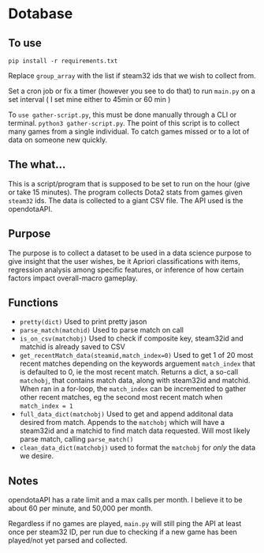# Dotabase
## To use
`pip install -r requirements.txt`

Replace `group_array` with the list if steam32 ids that we wish to collect from.

Set a cron job or fix a timer (however you see to do that) to run `main.py` on a set interval ( I set mine either to 45min or 60 min )

To `use gather-script.py`, this must be done manually through a CLI or terminal. `python3 gather-script.py`. The point of this script is to collect many games from a single individual. To catch games missed or to a lot of data on someone new quickly.

## The what...
This is a script/program that is supposed to be set to run on the hour (give or take 15 minutes). The program collects Dota2 stats from games given `steam32` ids. The data is collected to a giant CSV file. The API used is the opendotaAPI. 
## Purpose
The purpose is to collect a dataset to be used in a data science purpose to give insight that the user wishes, be it Apriori classifications with items, regression analysis among specific features, or inference of how certain factors impact overall-macro gameplay. 
## Functions
- `pretty(dict)` Used to print pretty jason
- `parse_match(matchid)` Used to parse match on call
- `is_on_csv(matchobj)` Used to check if composite key, steam32id and matchid is already saved to CSV
- `get_recentMatch_data(steamid,match_index=0)` Used to get 1 of 20 most recent matches depending on the keywords arguement `match_index` that is defaulted to 0, ie the most recent match. Returns a dict, a so-call `matchobj`, that contains match data, along with steam32id and matchid. When ran in a for-loop, the `match_index` can be incremented to gather other recent matches, eg the second most recent match when `match_index = 1`
- `full_data_dict(matchobj)` Used to get and append additonal data desired from match. Appends to the `matchobj` which will have a steam32id and a matchid to find match data requested. Will most likely parse match, calling `parse_match()`
- `clean_data_dict(matchobj)` used to format the `matchobj` for *only* the data we desire. 

## Notes
opendotaAPI has a rate limit and a max calls per month. I believe it to be about 60 per minute, and 50,000 per month. 

Regardless if no games are played, `main.py` will still ping the API at least once per steam32 ID, per run due to checking if a new game has been played/not yet parsed and collected.